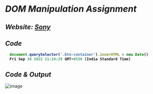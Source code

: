 # _DOM Manipulation Assignment_

## _Website: [Sony](https://www.sony.co.in/electronics/televisions/a80k-a83k-a84k-series)_

## _Code_
<b>
  
```javascript
  document.querySelector('.btn-container').innerHTML = new Date()
  Fri Sep 30 2022 11:24:29 GMT+0530 (India Standard Time)
```

</b> 

## _Code & Output_
![image](https://user-images.githubusercontent.com/91872149/193200236-67bf09f9-b32b-400e-a2e5-2d2169a375e4.png)
